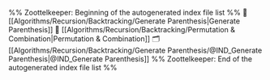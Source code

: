 %% Zoottelkeeper: Beginning of the autogenerated index file list  %%
📄 [[Algorithms/Recursion/Backtracking/Generate Parenthesis|Generate Parenthesis]]
📄 [[Algorithms/Recursion/Backtracking/Permutation & Combination|Permutation & Combination]]
🗂️ [[Algorithms/Recursion/Backtracking/Generate Parenthesis/@IND_Generate Parenthesis|@IND_Generate Parenthesis]]
%% Zoottelkeeper: End of the autogenerated index file list  %%
